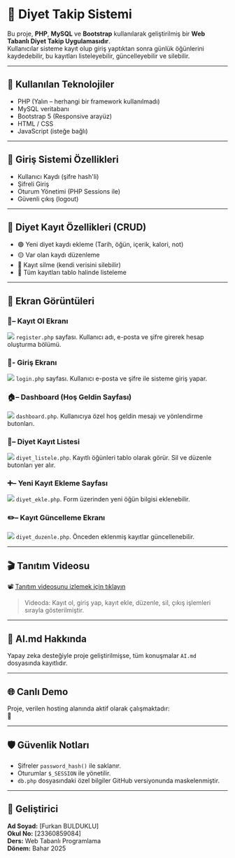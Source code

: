 # 🥗 Diyet Takip Sistemi

Bu proje, **PHP**, **MySQL** ve **Bootstrap** kullanılarak geliştirilmiş bir **Web Tabanlı Diyet Takip Uygulamasıdır**.  
Kullanıcılar sisteme kayıt olup giriş yaptıktan sonra günlük öğünlerini kaydedebilir, bu kayıtları listeleyebilir, güncelleyebilir ve silebilir.

---

## 🚀 Kullanılan Teknolojiler

- PHP (Yalın – herhangi bir framework kullanılmadı)
- MySQL veritabanı
- Bootstrap 5 (Responsive arayüz)
- HTML / CSS
- JavaScript (isteğe bağlı)

---

## 🔐 Giriş Sistemi Özellikleri

- Kullanıcı Kaydı (şifre hash'li)
- Şifreli Giriş
- Oturum Yönetimi (PHP Sessions ile)
- Güvenli çıkış (logout)

---

## 🧾 Diyet Kayıt Özellikleri (CRUD)

- 🟢 Yeni diyet kaydı ekleme (Tarih, öğün, içerik, kalori, not)
- 🟡 Var olan kaydı düzenleme
- 🔴 Kayıt silme (kendi verisini silebilir)
- 📄 Tüm kayıtları tablo halinde listeleme

---

## 📸 Ekran Görüntüleri

### 👤– Kayıt Ol Ekranı
![](ssler/ss1-.png)
`register.php` sayfası. Kullanıcı adı, e-posta ve şifre girerek hesap oluşturma bölümü.

### 🔐- Giriş Ekranı
![](ssler/ss2-.png)
`login.php` sayfası. Kullanıcı e-posta ve şifre ile sisteme giriş yapar.

### 🏠– Dashboard (Hoş Geldin Sayfası)
![](ssler/ss3-.png)
`dashboard.php`. Kullanıcıya özel hoş geldin mesajı ve yönlendirme butonları.

### 📝– Diyet Kayıt Listesi
![](ssler/ss4-.png)
`diyet_listele.php`. Kayıtlı öğünleri tablo olarak görür. Sil ve düzenle butonları yer alır.

### ➕– Yeni Kayıt Ekleme Sayfası
![](ssler/ss5-.png)
`diyet_ekle.php`. Form üzerinden yeni öğün bilgisi eklenebilir.

### ✏️– Kayıt Güncelleme Ekranı
![](ssler/ss6-.png)
`diyet_duzenle.php`. Önceden eklenmiş kayıtlar güncellenebilir.

---

## 🎬 Tanıtım Videosu

📽️ [Tanıtım videosunu izlemek için tıklayın](https://drive.google.com/...)  
> Videoda: Kayıt ol, giriş yap, kayıt ekle, düzenle, sil, çıkış işlemleri sırayla gösterilmiştir.

---

## 📁 AI.md Hakkında

Yapay zeka desteğiyle proje geliştirilmişse, tüm konuşmalar `AI.md` dosyasında kayıtlıdır.

---

## 🌐 Canlı Demo

Proje, verilen hosting alanında aktif olarak çalışmaktadır:  
🔗 [](http://95.130.171.20/~st23360859084/diyet-takip/)


---

## 🛡️ Güvenlik Notları

- Şifreler `password_hash()` ile saklanır.
- Oturumlar `$_SESSION` ile yönetilir.
- `db.php` dosyasındaki özel bilgiler GitHub versiyonunda maskelenmiştir.

---

## 🧠 Geliştirici

**Ad Soyad:** [Furkan BULDUKLU]  
**Okul No:** [23360859084]  
**Ders:** Web Tabanlı Programlama  
**Dönem:** Bahar 2025  
